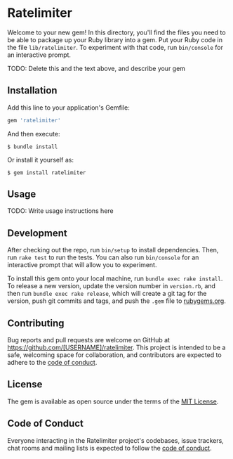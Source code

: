 # Ratelimiter

Welcome to your new gem! In this directory, you'll find the files you need to be able to package up your Ruby library into a gem. Put your Ruby code in the file `lib/ratelimiter`. To experiment with that code, run `bin/console` for an interactive prompt.

TODO: Delete this and the text above, and describe your gem

## Installation

Add this line to your application's Gemfile:

```ruby
gem 'ratelimiter'
```

And then execute:

    $ bundle install

Or install it yourself as:

    $ gem install ratelimiter

## Usage

TODO: Write usage instructions here

## Development

After checking out the repo, run `bin/setup` to install dependencies. Then, run `rake test` to run the tests. You can also run `bin/console` for an interactive prompt that will allow you to experiment.

To install this gem onto your local machine, run `bundle exec rake install`. To release a new version, update the version number in `version.rb`, and then run `bundle exec rake release`, which will create a git tag for the version, push git commits and tags, and push the `.gem` file to [rubygems.org](https://rubygems.org).

## Contributing

Bug reports and pull requests are welcome on GitHub at https://github.com/[USERNAME]/ratelimiter. This project is intended to be a safe, welcoming space for collaboration, and contributors are expected to adhere to the [code of conduct](https://github.com/[USERNAME]/ratelimiter/blob/master/CODE_OF_CONDUCT.md).

## License

The gem is available as open source under the terms of the [MIT License](https://opensource.org/licenses/MIT).

## Code of Conduct

Everyone interacting in the Ratelimiter project's codebases, issue trackers, chat rooms and mailing lists is expected to follow the [code of conduct](https://github.com/[USERNAME]/ratelimiter/blob/master/CODE_OF_CONDUCT.md).
